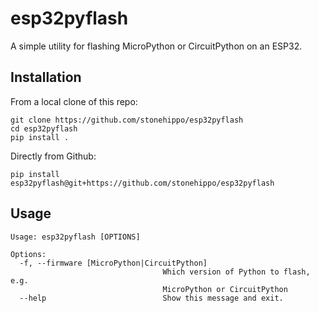 # esp32pyflash

A simple utility for flashing MicroPython or CircuitPython on an ESP32.

## Installation

From a local clone of this repo:

```
git clone https://github.com/stonehippo/esp32pyflash
cd esp32pyflash
pip install .
```

Directly from Github:

```
pip install esp32pyflash@git+https://github.com/stonehippo/esp32pyflash
```

## Usage

```
Usage: esp32pyflash [OPTIONS]

Options:
  -f, --firmware [MicroPython|CircuitPython]
                                  Which version of Python to flash, e.g.
                                  MicroPython or CircuitPython
  --help                          Show this message and exit.
```
